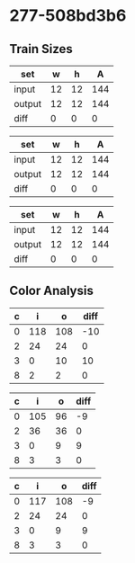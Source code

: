 # 277-508bd3b6
## Train Sizes

|set|w|h|A|
|---|---|---|---|
|input|12|12|144|
|output|12|12|144|
|diff|0|0|0|


|set|w|h|A|
|---|---|---|---|
|input|12|12|144|
|output|12|12|144|
|diff|0|0|0|


|set|w|h|A|
|---|---|---|---|
|input|12|12|144|
|output|12|12|144|
|diff|0|0|0|


## Color Analysis

|c|i|o|diff|
|---|---|---|---|
|0|118|108|-10|
|2|24|24|0|
|3|0|10|10|
|8|2|2|0|


|c|i|o|diff|
|---|---|---|---|
|0|105|96|-9|
|2|36|36|0|
|3|0|9|9|
|8|3|3|0|


|c|i|o|diff|
|---|---|---|---|
|0|117|108|-9|
|2|24|24|0|
|3|0|9|9|
|8|3|3|0|

